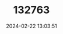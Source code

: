 ---
title: "132763"
category: "Epinephelus corallicola"
draft: false
date: 2024-02-22 13:03:51
languages:
  English: ["Coral Rockcod", "Coral Rock-cod", "Duskyfin Grouper", "Coral Grouper"]
  Philippine (Other): ["Baghak-itom", "Bulang", "Busaing", "Kurapu"]
  Bikol: ["Baraka"]
  Japanese: ["Hiregurihata"]
  Malay: ["Kerapu Belosoh"]
  Danish: ["Koral-havaborre"]
  Cebuano: ["Lapu-lapu", "Pugapo"]
  Tagalog: ["Lapu Lapu"]
  Spanish; Castilian: ["Mero De Coral"]
  French: ["Merou Coral"]
  Waray: ["Tingag", "Wakwakon"]
---